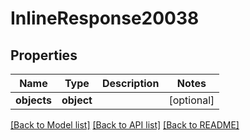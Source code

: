 # InlineResponse20038

## Properties
Name | Type | Description | Notes
------------ | ------------- | ------------- | -------------
**objects** | **object** |  | [optional] 

[[Back to Model list]](../../README.md#documentation-for-models) [[Back to API list]](../../README.md#documentation-for-api-endpoints) [[Back to README]](../../README.md)

